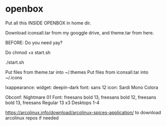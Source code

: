 # openbox

Put all this INSIDE OPENBOX in home dir.

Download iconsall.tar from my googgle drive, and theme.tar from here.

BEFORE: Do you need yay? 

Do chmod +x start.sh

./start.sh

Put files from theme.tar into ~/.themes
Put files from iconsall.tar into ~/.icons

lxappearance: widget: deepin-dark font: sans 12 icon: Sardi Mono Colora

Obconf: Nightmare 01 Font: freesans bold 13, freesans bold 12, freesans bold 13, freesans Regular 13 x3 Desktops 1-4

https://arcolinux.info/download/arcolinux-spices-application/  to download arcolinux repos if needed
